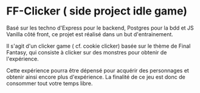# FF-Clicker ( side project idle game)

Basé sur les techno d'Express pour le backend, Postgres pour la bdd et JS Vanilla côté front, ce projet est réalisé dans un but d'entrainement.

Il s'agit d'un clicker game ( cf. cookie clicker) basée sur le thème de Final Fantasy, qui consiste à clicker sur des monstres pour obtenir de l'expérience.

Cette expérience pourra être dépensé pour acquérir des personnages et obtenir ainsi encore plus d'expérience. La finalité de ce jeu est donc de consommer tout votre temps libre.